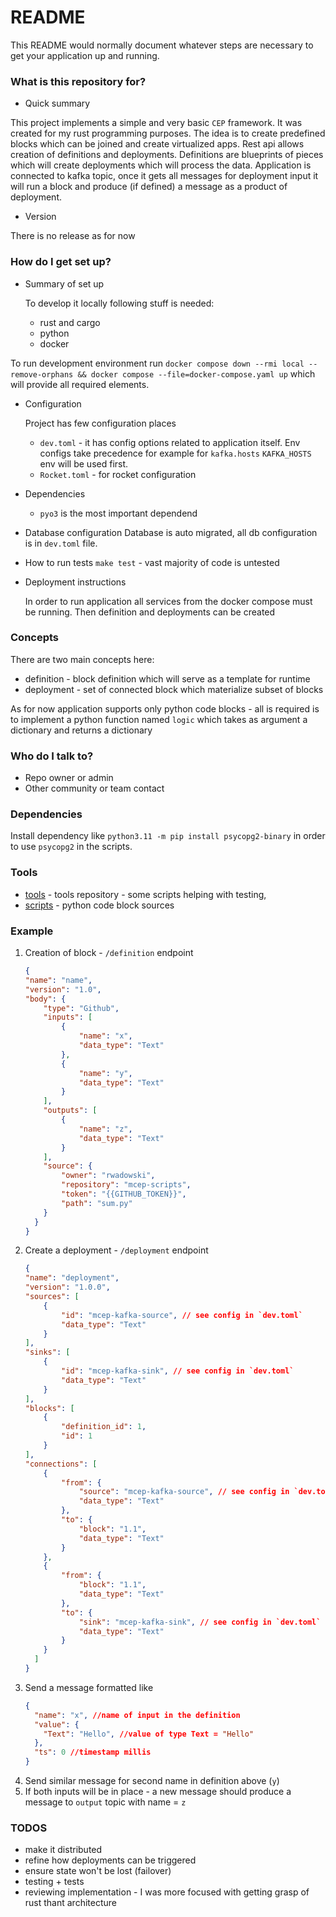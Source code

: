 # README #

This README would normally document whatever steps are necessary to get your application up and running.

### What is this repository for? ###

* Quick summary

This project implements a simple and very basic `CEP` framework. It was created for my rust programming purposes.
The idea is to create predefined blocks which can be joined and create virtualized apps. Rest api allows creation of definitions and deployments.
Definitions are blueprints of pieces which will create deployments which will process the data. 
Application is connected to kafka topic, once it gets all messages for deployment input it will run a block and produce (if defined) a message as a product of deployment.


* Version

There is no release as for now

### How do I get set up? ###

* Summary of set up

    To develop it locally following stuff is needed:
    * rust and cargo
    * python
    * docker

To run development environment run `docker compose down --rmi local --remove-orphans && docker compose --file=docker-compose.yaml up` which will provide all required elements.

* Configuration

  Project has few configuration places
  * `dev.toml` - it has config options related to application itself. Env configs take precedence for example for `kafka.hosts` `KAFKA_HOSTS` env will be used first.
  * `Rocket.toml` - for rocket configuration

* Dependencies
  * `pyo3` is the most important dependend

* Database configuration
  Database is auto migrated, all db configuration is in `dev.toml` file.

* How to run tests `make test` - vast majority of code is untested
* Deployment instructions
  
  In order to run application all services from the docker compose must be running. Then definition and deployments can be created

### Concepts ###

There are two main concepts here:
  * definition - block definition which will serve as a template for runtime
  * deployment - set of connected block which materialize subset of blocks  

As for now application supports only python code blocks - all is required is to implement a python function named `logic`
which takes as argument a dictionary and returns a dictionary

### Who do I talk to? ###

* Repo owner or admin
* Other community or team contact

### Dependencies ###
Install dependency like `python3.11 -m pip install psycopg2-binary` in order to use `psycopg2` in the scripts.

### Tools ###
  * [tools](https://github.com/rwadowski/mcep-tools) - tools repository - some scripts helping with testing,
  * [scripts](https://github.com/rwadowski/mcep-scripts) - python code block sources

### Example ### 
 1. Creation of block - `/definition` endpoint
    ```json
    {
    "name": "name",
    "version": "1.0",
    "body": {
        "type": "Github",
        "inputs": [
            {
                "name": "x",
                "data_type": "Text"
            },
            {
                "name": "y",
                "data_type": "Text"
            }
        ],
        "outputs": [
            {
                "name": "z",
                "data_type": "Text"
            }
        ],
        "source": {
            "owner": "rwadowski",
            "repository": "mcep-scripts",
            "token": "{{GITHUB_TOKEN}}",
            "path": "sum.py"
        }
      }
    } 
    ```
 2. Create a deployment - `/deployment` endpoint
    ```json
    {
    "name": "deployment",
    "version": "1.0.0",
    "sources": [
        {
            "id": "mcep-kafka-source", // see config in `dev.toml`
            "data_type": "Text"
        }
    ],
    "sinks": [
        {
            "id": "mcep-kafka-sink", // see config in `dev.toml`
            "data_type": "Text"
        }
    ],
    "blocks": [
        {
            "definition_id": 1,
            "id": 1
        }
    ],
    "connections": [
        {
            "from": {
                "source": "mcep-kafka-source", // see config in `dev.toml`
                "data_type": "Text"
            },
            "to": {
                "block": "1.1",
                "data_type": "Text"
            }
        },
        {
            "from": {
                "block": "1.1",
                "data_type": "Text"
            },
            "to": {
                "sink": "mcep-kafka-sink", // see config in `dev.toml`
                "data_type": "Text"
            }
        }
      ]
    }
    ```
 3. Send a message formatted like 
    ```json
    {
      "name": "x", //name of input in the definition
      "value": {
        "Text": "Hello", //value of type Text = "Hello"
      },
      "ts": 0 //timestamp millis
    }
    ```
 4. Send similar message for second name in definition above (`y`)
 5. If both inputs will be in place - a new message should produce a message to `output` topic with name = `z`

### TODOS ###

* make it distributed
* refine how deployments can be triggered
* ensure state won't be lost (failover)
* testing + tests
* reviewing implementation - I was more focused with getting grasp of rust thant architecture